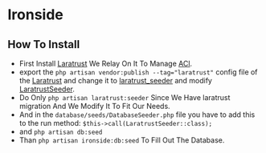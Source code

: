 # Ironside


## How To Install 
 - First Install [Laratrust]('https://github.com/santigarcor/laratrust') We Relay On It To Manage [ACl]('https://www.wikiwand.com/en/Access_control_list').
 - export the `php artisan vendor:publish --tag="laratrust"` config file of the [Laratrust]('https://github.com/santigarcor/laratrust') and change it to [laratrust_seeder]('https://github.com/zymawy/ironside-core/stubs/laratrust.stub') and modify [LaratrustSeeder]('https://github.com/zymawy/ironside-core/stubs/LaratrustSeeder.stub').
 - Do Only `php artisan laratrust:seeder` Since We Have laratrust migration And We Modify It To Fit Our Needs.
 - And in the `database/seeds/DatabaseSeeder.php` file you have to add this to the run method: 
 `$this->call(LaratrustSeeder::class);`
  - and `php artisan db:seed`
 - Than `php artisan ironside:db:seed` To Fill Out The Database.
 
